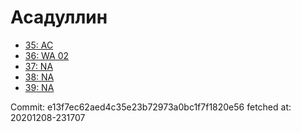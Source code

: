 # Асадуллин
- [35: AC](35.md)
- [36: WA 02](36.md)
- [37: NA](37.md)
- [38: NA](38.md)
- [39: NA](39.md)

Commit: e13f7ec62aed4c35e23b72973a0bc1f7f1820e56
 fetched at: 20201208-231707
